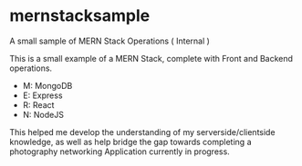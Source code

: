# mernstacksample
A small sample of MERN Stack Operations ( Internal )

This is a small example of a MERN Stack, complete with Front and Backend operations.
- M: MongoDB
- E: Express
- R: React
- N: NodeJS

This helped me develop the understanding of my serverside/clientside knowledge, as well as help bridge the gap towards completing a photography networking Application currently in progress.
